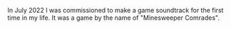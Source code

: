 <!--
title: A Guide to Minesweeper
description: Script to my Minesweeper video.
author: bouncytorch
date: 1683787459
hide: true
tags: 
 - guide
-->
In July 2022 I was commissioned to make a game soundtrack for the first time in my life. It was a game by the name of "Minesweeper Comrades". 